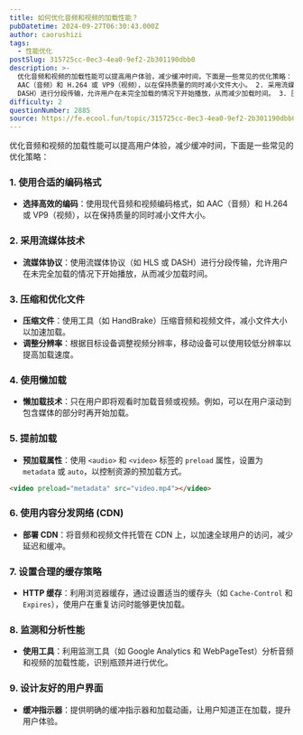 ```yaml
---
title: 如何优化音频和视频的加载性能？
pubDatetime: 2024-09-27T06:30:43.000Z
author: caorushizi
tags:
  - 性能优化
postSlug: 315725cc-0ec3-4ea0-9ef2-2b301190dbb0
description: >-
  优化音频和视频的加载性能可以提高用户体验，减少缓冲时间，下面是一些常见的优化策略： 1. 使用合适的编码格式 选择高效的编码：使用现代音频和视频编码格式，如
  AAC（音频）和 H.264 或 VP9（视频），以在保持质量的同时减小文件大小。 2. 采用流媒体技术 流媒体协议：使用流媒体协议（如 HLS 或
  DASH）进行分段传输，允许用户在未完全加载的情况下开始播放，从而减少加载时间。 3. 压缩
difficulty: 2
questionNumber: 2885
source: https://fe.ecool.fun/topic/315725cc-0ec3-4ea0-9ef2-2b301190dbb0
---
```


优化音频和视频的加载性能可以提高用户体验，减少缓冲时间，下面是一些常见的优化策略：

### **1. 使用合适的编码格式**

- **选择高效的编码**：使用现代音频和视频编码格式，如 AAC（音频）和 H.264 或 VP9（视频），以在保持质量的同时减小文件大小。

### **2. 采用流媒体技术**

- **流媒体协议**：使用流媒体协议（如 HLS 或 DASH）进行分段传输，允许用户在未完全加载的情况下开始播放，从而减少加载时间。

### **3. 压缩和优化文件**

- **压缩文件**：使用工具（如 HandBrake）压缩音频和视频文件，减小文件大小以加速加载。
- **调整分辨率**：根据目标设备调整视频分辨率，移动设备可以使用较低分辨率以提高加载速度。

### **4. 使用懒加载**

- **懒加载技术**：只在用户即将观看时加载音频或视频。例如，可以在用户滚动到包含媒体的部分时再开始加载。

### **5. 提前加载**

- **预加载属性**：使用 `<audio>` 和 `<video>` 标签的 `preload` 属性，设置为 `metadata` 或 `auto`，以控制资源的预加载方式。

```html
<video preload="metadata" src="video.mp4"></video>
```

### **6. 使用内容分发网络 (CDN)**

- **部署 CDN**：将音频和视频文件托管在 CDN 上，以加速全球用户的访问，减少延迟和缓冲。

### **7. 设置合理的缓存策略**

- **HTTP 缓存**：利用浏览器缓存，通过设置适当的缓存头（如 `Cache-Control` 和 `Expires`），使用户在重复访问时能够更快加载。

### **8. 监测和分析性能**

- **使用工具**：利用监测工具（如 Google Analytics 和 WebPageTest）分析音频和视频的加载性能，识别瓶颈并进行优化。

### **9. 设计友好的用户界面**

- **缓冲指示器**：提供明确的缓冲指示器和加载动画，让用户知道正在加载，提升用户体验。
